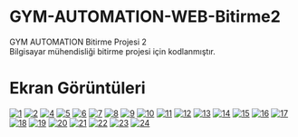 # GYM-AUTOMATION-WEB-Bitirme2
GYM AUTOMATION Bitirme Projesi 2<br>
Bilgisayar mühendisliği bitirme projesi için kodlanmıştır.
# Ekran Görüntüleri
<a href="https://ibb.co/cZSeT8"><img src="https://preview.ibb.co/iro8MT/1.png" alt="1" border="0"></a>
<a href="https://ibb.co/dBia1T"><img src="https://preview.ibb.co/mmxPvo/2.png" alt="2" border="0"></a>
<a href="https://ibb.co/e7QNgT"><img src="https://preview.ibb.co/ibkNgT/4.png" alt="4" border="0"></a>
<a href="https://ibb.co/ckWTMT"><img src="https://preview.ibb.co/mXxeT8/5.png" alt="5" border="0"></a>
<a href="https://ibb.co/fNe4vo"><img src="https://preview.ibb.co/nvABao/6.png" alt="6" border="0"></a>
<a href="https://ibb.co/m7d8MT"><img src="https://preview.ibb.co/hF9F1T/7.png" alt="7" border="0"></a>
<a href="https://ibb.co/fB1dMT"><img src="https://preview.ibb.co/edQ51T/8.png" alt="8" border="0"></a>
<a href="https://ibb.co/jDNJMT"><img src="https://preview.ibb.co/mugpT8/9.png" alt="9" border="0"></a>
<a href="https://ibb.co/jk3Evo"><img src="https://preview.ibb.co/kuVuvo/10.png" alt="10" border="0"></a>
<a href="https://ibb.co/fjc7Fo"><img src="https://preview.ibb.co/dB1Zvo/11.png" alt="11" border="0"></a>
<a href="https://ibb.co/cXfSFo"><img src="https://preview.ibb.co/g00SFo/12.png" alt="12" border="0"></a>
<a href="https://ibb.co/hVkio8"><img src="https://preview.ibb.co/c6fG88/13.png" alt="13" border="0"></a>
<a href="https://ibb.co/kbgjvo"><img src="https://preview.ibb.co/m0YKT8/14.png" alt="14" border="0"></a>
<a href="https://ibb.co/c5XPvo"><img src="https://preview.ibb.co/dsqBao/15.png" alt="15" border="0"></a>
<a href="https://ibb.co/fyp4D8"><img src="https://preview.ibb.co/hHhPD8/16.png" alt="16" border="0"></a>
<a href="https://ibb.co/cZyWt8"><img src="https://preview.ibb.co/e6Z4D8/17.png" alt="17" border="0"></a>
<a href="https://ibb.co/m5VBt8"><img src="https://preview.ibb.co/k4mUfo/18.png" alt="18" border="0"></a>
<a href="https://ibb.co/gyw1t8"><img src="https://preview.ibb.co/eQLSY8/19.png" alt="19" border="0"></a>
<a href="https://ibb.co/iRwZD8"><img src="https://preview.ibb.co/hPDs0o/20.png" alt="20" border="0"></a>
<a href="https://ibb.co/gPB1t8"><img src="https://preview.ibb.co/b8pX0o/21.png" alt="21" border="0"></a>
<a href="https://ibb.co/dd6C0o"><img src="https://preview.ibb.co/d9y36T/22.png" alt="22" border="0"></a>
<a href="https://ibb.co/fJ9zfo"><img src="https://preview.ibb.co/hrjX0o/23.png" alt="23" border="0"></a>
<a href="https://ibb.co/hS0SY8"><img src="https://preview.ibb.co/c3w1t8/24.png" alt="24" border="0"></a>
